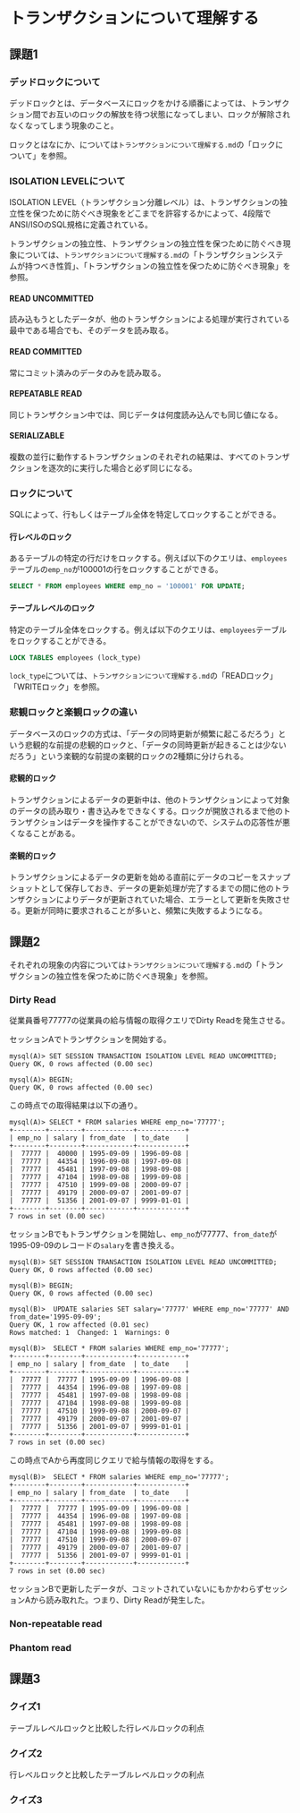 # トランザクションについて理解する

## 課題1

### デッドロックについて

デッドロックとは、データベースにロックをかける順番によっては、トランザクション間でお互いのロックの解放を待つ状態になってしまい、ロックが解除されなくなってしまう現象のこと。

ロックとはなにか、については`トランザクションについて理解する.md`の「ロックについて」を参照。

### ISOLATION LEVELについて

ISOLATION LEVEL（トランザクション分離レベル）は、トランザクションの独立性を保つために防ぐべき現象をどこまでを許容するかによって、4段階でANSI/ISOのSQL規格に定義されている。

トランザクションの独立性、トランザクションの独立性を保つために防ぐべき現象については、`トランザクションについて理解する.md`の「トランザクションシステムが持つべき性質」、「トランザクションの独立性を保つために防ぐべき現象」を参照。

#### READ UNCOMMITTED

読み込もうとしたデータが、他のトランザクションによる処理が実行されている最中である場合でも、そのデータを読み取る。

#### READ COMMITTED

常にコミット済みのデータのみを読み取る。

#### REPEATABLE READ

同じトランザクション中では、同じデータは何度読み込んでも同じ値になる。

#### SERIALIZABLE

複数の並行に動作するトランザクションのそれぞれの結果は、すべてのトランザクションを逐次的に実行した場合と必ず同じになる。

### ロックについて

SQLによって、行もしくはテーブル全体を特定してロックすることができる。

#### 行レベルのロック

あるテーブルの特定の行だけをロックする。例えば以下のクエリは、`employees`テーブルの`emp_no`が100001の行をロックすることができる。

```sql
SELECT * FROM employees WHERE emp_no = '100001' FOR UPDATE;
```

#### テーブルレベルのロック

特定のテーブル全体をロックする。例えば以下のクエリは、`employees`テーブルをロックすることができる。

```sql
LOCK TABLES employees (lock_type)
```

`lock_type`については、`トランザクションについて理解する.md`の「READロック」「WRITEロック」を参照。

### 悲観ロックと楽観ロックの違い

データベースのロックの方式は、「データの同時更新が頻繁に起こるだろう」という悲観的な前提の悲観的ロックと、「データの同時更新が起きることは少ないだろう」という楽観的な前提の楽観的ロックの2種類に分けられる。

#### 悲観的ロック

トランザクションによるデータの更新中は、他のトランザクションによって対象のデータの読み取り・書き込みをできなくする。ロックが開放されるまで他のトランザクションはデータを操作することができないので、システムの応答性が悪くなることがある。

#### 楽観的ロック

トランザクションによるデータの更新を始める直前にデータのコピーをスナップショットとして保存しておき、データの更新処理が完了するまでの間に他のトランザクションによりデータが更新されていた場合、エラーとして更新を失敗させる。更新が同時に要求されることが多いと、頻繁に失敗するようになる。

## 課題2

それぞれの現象の内容については`トランザクションについて理解する.md`の「トランザクションの独立性を保つために防ぐべき現象」を参照。

### Dirty Read

従業員番号77777の従業員の給与情報の取得クエリでDirty Readを発生させる。

セッションAでトランザクションを開始する。

```shell
mysql(A)> SET SESSION TRANSACTION ISOLATION LEVEL READ UNCOMMITTED;
Query OK, 0 rows affected (0.00 sec)

mysql(A)> BEGIN;
Query OK, 0 rows affected (0.00 sec)
```

この時点での取得結果は以下の通り。

```shell
mysql(A)> SELECT * FROM salaries WHERE emp_no='77777';
+--------+--------+------------+------------+
| emp_no | salary | from_date  | to_date    |
+--------+--------+------------+------------+
|  77777 |  40000 | 1995-09-09 | 1996-09-08 |
|  77777 |  44354 | 1996-09-08 | 1997-09-08 |
|  77777 |  45481 | 1997-09-08 | 1998-09-08 |
|  77777 |  47104 | 1998-09-08 | 1999-09-08 |
|  77777 |  47510 | 1999-09-08 | 2000-09-07 |
|  77777 |  49179 | 2000-09-07 | 2001-09-07 |
|  77777 |  51356 | 2001-09-07 | 9999-01-01 |
+--------+--------+------------+------------+
7 rows in set (0.00 sec)
```

セッションBでもトランザクションを開始し、`emp_no`が77777、`from_date`が1995-09-09のレコードの`salary`を書き換える。

```shell
mysql(B)> SET SESSION TRANSACTION ISOLATION LEVEL READ UNCOMMITTED;
Query OK, 0 rows affected (0.00 sec)

mysql(B)> BEGIN;
Query OK, 0 rows affected (0.00 sec)

mysql(B)>  UPDATE salaries SET salary='77777' WHERE emp_no='77777' AND from_date='1995-09-09';
Query OK, 1 row affected (0.01 sec)
Rows matched: 1  Changed: 1  Warnings: 0

mysql(B)>  SELECT * FROM salaries WHERE emp_no='77777';
+--------+--------+------------+------------+
| emp_no | salary | from_date  | to_date    |
+--------+--------+------------+------------+
|  77777 |  77777 | 1995-09-09 | 1996-09-08 |
|  77777 |  44354 | 1996-09-08 | 1997-09-08 |
|  77777 |  45481 | 1997-09-08 | 1998-09-08 |
|  77777 |  47104 | 1998-09-08 | 1999-09-08 |
|  77777 |  47510 | 1999-09-08 | 2000-09-07 |
|  77777 |  49179 | 2000-09-07 | 2001-09-07 |
|  77777 |  51356 | 2001-09-07 | 9999-01-01 |
+--------+--------+------------+------------+
7 rows in set (0.00 sec)
```

この時点でAから再度同じクエリで給与情報の取得をする。

```shell
mysql(B)>  SELECT * FROM salaries WHERE emp_no='77777';
+--------+--------+------------+------------+
| emp_no | salary | from_date  | to_date    |
+--------+--------+------------+------------+
|  77777 |  77777 | 1995-09-09 | 1996-09-08 |
|  77777 |  44354 | 1996-09-08 | 1997-09-08 |
|  77777 |  45481 | 1997-09-08 | 1998-09-08 |
|  77777 |  47104 | 1998-09-08 | 1999-09-08 |
|  77777 |  47510 | 1999-09-08 | 2000-09-07 |
|  77777 |  49179 | 2000-09-07 | 2001-09-07 |
|  77777 |  51356 | 2001-09-07 | 9999-01-01 |
+--------+--------+------------+------------+
7 rows in set (0.00 sec)
```

セッションBで更新したデータが、コミットされていないにもかかわらずセッションAから読み取れた。つまり、Dirty Readが発生した。

### Non-repeatable read

### Phantom read

## 課題3

### クイズ1

テーブルレベルロックと比較した行レベルロックの利点

### クイズ2

行レベルロックと比較したテーブルレベルロックの利点

### クイズ3
